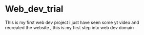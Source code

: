 # Web_dev_trial
This is my first web dev project 
i just have seen some yt video and recreated the website , this is my first step into web dev domain
